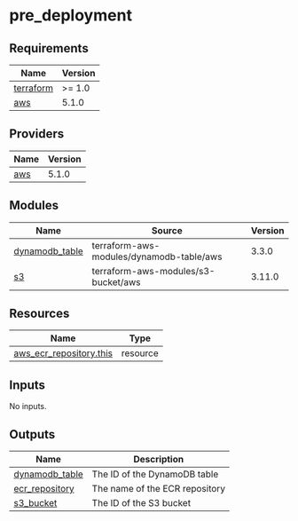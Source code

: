 # pre_deployment

<!-- BEGINNING OF PRE-COMMIT-TERRAFORM DOCS HOOK -->
## Requirements

| Name | Version |
|------|---------|
| <a name="requirement_terraform"></a> [terraform](#requirement\_terraform) | >= 1.0 |
| <a name="requirement_aws"></a> [aws](#requirement\_aws) | 5.1.0 |

## Providers

| Name | Version |
|------|---------|
| <a name="provider_aws"></a> [aws](#provider\_aws) | 5.1.0 |

## Modules

| Name | Source | Version |
|------|--------|---------|
| <a name="module_dynamodb_table"></a> [dynamodb\_table](#module\_dynamodb\_table) | terraform-aws-modules/dynamodb-table/aws | 3.3.0 |
| <a name="module_s3"></a> [s3](#module\_s3) | terraform-aws-modules/s3-bucket/aws | 3.11.0 |

## Resources

| Name | Type |
|------|------|
| [aws_ecr_repository.this](https://registry.terraform.io/providers/hashicorp/aws/5.1.0/docs/resources/ecr_repository) | resource |

## Inputs

No inputs.

## Outputs

| Name | Description |
|------|-------------|
| <a name="output_dynamodb_table"></a> [dynamodb\_table](#output\_dynamodb\_table) | The ID of the DynamoDB table |
| <a name="output_ecr_repository"></a> [ecr\_repository](#output\_ecr\_repository) | The name of the ECR repository |
| <a name="output_s3_bucket"></a> [s3\_bucket](#output\_s3\_bucket) | The ID of the S3 bucket |
<!-- END OF PRE-COMMIT-TERRAFORM DOCS HOOK -->
